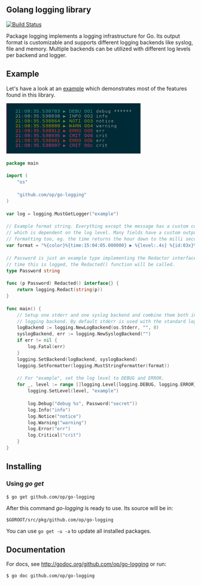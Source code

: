 ## Golang logging library

[![Build Status](https://travis-ci.org/op/go-logging.png)](https://travis-ci.org/op/go-logging)

Package logging implements a logging infrastructure for Go. Its output format
is customizable and supports different logging backends like syslog, file and
memory. Multiple backends can be utilized with different log levels per backend
and logger.

## Example

Let's have a look at an [example](examples/example.go) which demonstrates most
of the features found in this library.

[![Example Output](examples/example.png)](examples/example.go)

```go
package main

import (
	"os"

	"github.com/op/go-logging"
)

var log = logging.MustGetLogger("example")

// Example format string. Everything except the message has a custom color
// which is dependent on the log level. Many fields have a custom output
// formatting too, eg. the time returns the hour down to the milli second.
var format = "%{color}%{time:15:04:05.000000} ▶ %{level:.4s} %{id:03x}%{color:reset} %{message}"

// Password is just an example type implementing the Redactor interface. Any
// time this is logged, the Redacted() function will be called.
type Password string

func (p Password) Redacted() interface{} {
	return logging.Redact(string(p))
}

func main() {
	// Setup one stderr and one syslog backend and combine them both into one
	// logging backend. By default stderr is used with the standard log flag.
	logBackend := logging.NewLogBackend(os.Stderr, "", 0)
	syslogBackend, err := logging.NewSyslogBackend("")
	if err != nil {
		log.Fatal(err)
	}
	logging.SetBackend(logBackend, syslogBackend)
	logging.SetFormatter(logging.MustStringFormatter(format))

	// For "example", set the log level to DEBUG and ERROR.
	for _, level := range []logging.Level{logging.DEBUG, logging.ERROR} {
		logging.SetLevel(level, "example")

		log.Debug("debug %s", Password("secret"))
		log.Info("info")
		log.Notice("notice")
		log.Warning("warning")
		log.Error("err")
		log.Critical("crit")
	}
}
```

## Installing

### Using *go get*

    $ go get github.com/op/go-logging

After this command *go-logging* is ready to use. Its source will be in:

    $GOROOT/src/pkg/github.com/op/go-logging

You can use `go get -u -a` to update all installed packages.

## Documentation

For docs, see http://godoc.org/github.com/op/go-logging or run:

    $ go doc github.com/op/go-logging

